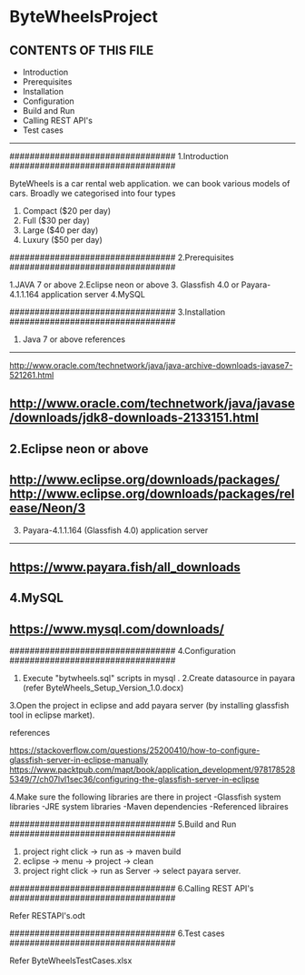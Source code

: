 # ByteWheelsProject


CONTENTS OF THIS FILE
---------------------
   
 * Introduction
 * Prerequisites
 * Installation
 * Configuration
 * Build and Run
 * Calling REST API's
 * Test cases
----------------------------

#################################
		1.Introduction
#################################

 ByteWheels is a car rental web application. we can book various models of cars. Broadly we categorised into four types
 1. Compact ($20 per day)
 2. Full ($30 per day)
 3. Large ($40 per day)
 4. Luxury ($50 per day)


#################################
		2.Prerequisites
#################################

1.JAVA 7 or above
2.Eclipse neon or above
3. Glassfish 4.0  or Payara-4.1.1.164 application server
4.MySQL 

#################################
		3.Installation
#################################

1. Java 7 or above references
------------------
http://www.oracle.com/technetwork/java/java-archive-downloads-javase7-521261.html

http://www.oracle.com/technetwork/java/javase/downloads/jdk8-downloads-2133151.html
--------------------

2.Eclipse neon or above
------------------
http://www.eclipse.org/downloads/packages/
http://www.eclipse.org/downloads/packages/release/Neon/3
------------------

3.  Payara-4.1.1.164  (Glassfish 4.0) application server
--------------------
https://www.payara.fish/all_downloads
--------------------

4.MySQL 
--------------------
https://www.mysql.com/downloads/
--------------------


#################################
		4.Configuration
#################################

1. Execute "bytwheels.sql" scripts in mysql
.
2.Create datasource in payara (refer ByteWheels_Setup_Version_1.0.docx)

3.Open the project in eclipse and add payara server (by installing glassfish tool in eclipse market).

references

https://stackoverflow.com/questions/25200410/how-to-configure-glassfish-server-in-eclipse-manually
https://www.packtpub.com/mapt/book/application_development/9781785285349/7/ch07lvl1sec36/configuring-the-glassfish-server-in-eclipse



4.Make sure the following libraries are there in project 
  -Glassfish  system libraries
  -JRE system libraries
  -Maven dependencies
  -Referenced libraires

#################################
		5.Build and Run
#################################

1. project right click -> run as -> maven build
2. eclipse -> menu -> project -> clean
3. project right click -> run as Server -> select payara server.

#################################
		6.Calling REST API's
#################################

Refer RESTAPI's.odt   


#################################
		6.Test cases
#################################

Refer ByteWheelsTestCases.xlsx
